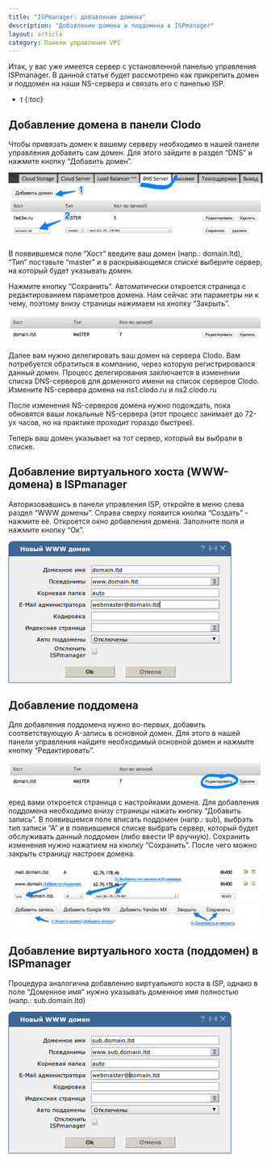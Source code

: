 ```yaml
---
title: "ISPmanager: добавление домена"
description: "Добавление домена и поддомена в ISPmanager"
layout: article
category: Панели управления VPS
---
```



Итак, у вас уже имеется сервер с установленной панелью управления ISPmanager. В данной статье будет рассмотрено как прикрепить домен и поддомен на наши NS-сервера и связать его с панелью ISP.


* t
{:toc}


## Добавление домена в панели Clodo
 
Чтобы привязать домен к вашему серверу необходимо в нашей панели управления добавить сам домен. Для этого зайдите в раздел “DNS” и нажмите кнопку “Добавить домен”.

![add-domain](/images/panel/ispmanager/domain/step01.png "Добавление домена в панели Clodo.ru")

В появившемся поле “Хост” введите ваш домен (напр.: domain.ltd), “Тип” поставьте “master” и в раскрывающемся списке выберите сервер, на который будет указывать домен.

Нажмите кнопку “Сохранить”. Автоматически откроется страница с редактированием параметров домена. Нам сейчас эти параметры ни к чему, поэтому внизу страницы нажимаем на кнопку “Закрыть”.

![add-domain-complete](/images/panel/ispmanager/domain/step02.png "Домен добавлен в панель")

Далее вам нужно делегировать ваш домен на сервера Clodo. Вам потребуется обратиться в компанию, через которую регистрировался данный домен. Процесс делегирования заключается в изменении списка DNS-серверов для доменного имени на список серверов Clodo. Измените NS-сервера домена на ns1.clodo.ru и ns2.clodo.ru

После изменения NS-серверов домена нужно подождать, пока обновятся ваши локальные NS-сервера (этот процесс занимает до 72-ух часов, но на практике проходит гораздо быстрее).

Теперь ваш домен указывает на тот сервер, который вы выбрали в списке.


## Добавление виртуального хоста (WWW-домена) в ISPmanager

Авторизовавшись в панели управления ISP, откройте в меню слева раздел “WWW домены”. Справа сверху появится кнопка “Создать” - нажмите её. Откроется окно добавления домена. Заполните поля и нажмите кнопку “Ок”.

![add-wwwdomain-ispmanager](/images/panel/ispmanager/domain/step03.png "Добавление виртуального хоста в ISPmanager")


## Добавление поддомена

Для добавления поддомена нужно во-первых, добавить соответствующую A-запись в основной домен. Для этого в нашей панели управления найдите необходимый основной домен и нажмите кнопку “Редактировать”.

![edit-domain](/images/panel/ispmanager/domain/step04.png "Кнопка редактирования зоны домена")

еред вами откроется страница с настройками домена. Для добавления поддомена необходимо внизу страницы нажать кнопку “Добавить запись”. В появившемся поле вписать поддомен (напр.: sub), выбрать тип записи “А” и в появившемся списке выбрать сервер, который будет обслуживать данный поддомен (либо ввести IP вручную). Сохранить изменения нужно нажатием на кнопку “Сохранить”. После чего можно закрыть страницу настроек домена.

![edit-domain-subdomain](/images/panel/ispmanager/domain/step05.png "Добавления записи в зону домена")


## Добавление виртуального хоста (поддомен) в ISPmanager

Процедура аналогична добавлению виртуального хоста в ISP, однако в поле “Доменное имя” нужно указывать доменное имя полностью (напр.: sub.domain.ltd)

![add-subdomain-ispmanager](/images/panel/ispmanager/domain/step06.png "Добавление виртуального хоста в ISPmanager (поддомен)")